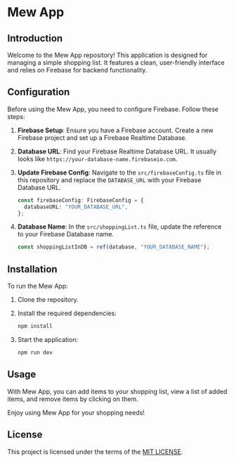 # Mew App

## Introduction
Welcome to the Mew App repository! This application is designed for managing a simple shopping list. It features a clean, user-friendly interface and relies on Firebase for backend functionality.

## Configuration
Before using the Mew App, you need to configure Firebase. Follow these steps:

1. **Firebase Setup**: Ensure you have a Firebase account. Create a new Firebase project and set up a Firebase Realtime Database.

2. **Database URL**: Find your Firebase Realtime Database URL. It usually looks like `https://your-database-name.firebaseio.com`.

3. **Update Firebase Config**: Navigate to the `src/firebaseConfig.ts` file in this repository and replace the `DATABASE_URL` with your Firebase Database URL.

    ```typescript
    const firebaseConfig: FirebaseConfig = {
      databaseURL: "YOUR_DATABASE_URL",
    };
    ```

4. **Database Name**: In the `src/shoppingList.ts` file, update the reference to your Firebase Database name.

    ```typescript
    const shoppingListInDB = ref(database, "YOUR_DATABASE_NAME");
    ```

## Installation
To run the Mew App:

1. Clone the repository.

2. Install the required dependencies:

    ```bash
    npm install
    ```

3. Start the application:

    ```bash
    npm run dev
    ```

## Usage
With Mew App, you can add items to your shopping list, view a list of added items, and remove items by clicking on them.

Enjoy using Mew App for your shopping needs!

## License
This project is licensed under the terms of the [MIT LICENSE](LICENSE).

